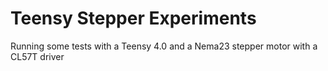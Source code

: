 # Teensy Stepper Experiments
Running some tests with a Teensy 4.0 and a Nema23 stepper motor with a CL57T driver

